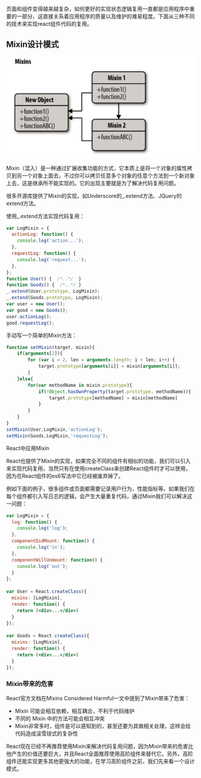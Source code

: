 页面和组件变得越来越复杂，如何更好的实现状态逻辑复用一直都是应用程序中重要的一部分，这直接关系着应用程序的质量以及维护的难易程度。下面从三种不同的技术来实现react组件代码的复用。

## Mixin设计模式

![img](./img/640.jpeg)

Mixin（混入）是一种通过扩展收集功能的方式，它本质上是将一个对象的属性拷贝到另一个对象上面去，不过你可以拷贝任意多个对象的任意个方法到一个新对象上去，这是继承所不能实现的。它的出现主要就是为了解决代码复用问题。

很多开源库提供了Mixin的实现，如Underscore的_.extend方法、JQuery的extend方法。

使用_.extend方法实现代码复用：

``` js
var LogMixin = {
  actionLog: function() {
    console.log('action...');
  },
  requestLog: function() {
    console.log('request...');
  },
};
function User() {  /*..*/  }
function Goods() {  /*..*/ }
_.extend(User.prototype, LogMixin);
_.extend(Goods.prototype, LogMixin);
var user = new User();
var good = new Goods();
user.actionLog();
good.requestLog();
```

手动写一个简单的Mixin方法：

``` js
function setMixin(target, mixin){
    if(arguments[2]){
        for (var i = 2, len = arguments.length; i < len; i++) {
            target.prototype[arguments[i]] = mixin[arguments[i]];
        }
    }else{
        for(var methodName in mixin.prototype){
            if(!Object.hasOwnProperty(target.prototype, methodName)){
                target.prototype[methodName] = mixin[methodName]
            }
        }
    }
}
setMixin(User,LogMixin,'actionLog');
setMixin(Goods,LogMixin,'requestLog');
```

React中应用Mixin

React也提供了Mixin的实现，如果完全不同的组件有相似的功能，我们可以引入来实现代码复用，当然只有在使用createClass来创建React组件时才可以使用，因为在React组件的es6写法中它已经被废弃掉了。

例如下面的例子，很多组件或页面都需要记录用户行为，性能指标等。如果我们在每个组件都引入写日志的逻辑，会产生大量重复代码，通过Mixin我们可以解决这一问题：

``` jsx
var LogMixin = {
  log: function() {
    console.log('log');
  },
  componentDidMount: function() {
    console.log('in');
  },
  componentWillUnmount: function() {
    console.log('out');
  }
};

var User = React.createClass({
  mixins: [LogMixin],
  render: function() {
    return (<div>...</div>)
  }
});

var Goods = React.createClass({
  mixins: [LogMixin],
  render: function() {
    return (<div>...</div>)
  }
});

```

### Mixin带来的危害

React官方文档在Mixins Considered Harmful一文中提到了Mixin带来了危害：

* Mixin 可能会相互依赖，相互耦合，不利于代码维护
* 不同的 Mixin 中的方法可能会相互冲突
* Mixin非常多时，组件是可以感知到的，甚至还要为其做相关处理，这样会给代码造成滚雪球式的复杂性

React现在已经不再推荐使用Mixin来解决代码复用问题，因为Mixin带来的危害比他产生的价值还要巨大，并且React全面推荐使用高阶组件来替代它。另外，高阶组件还能实现更多其他更强大的功能，在学习高阶组件之前，我们先来看一个设计模式。
